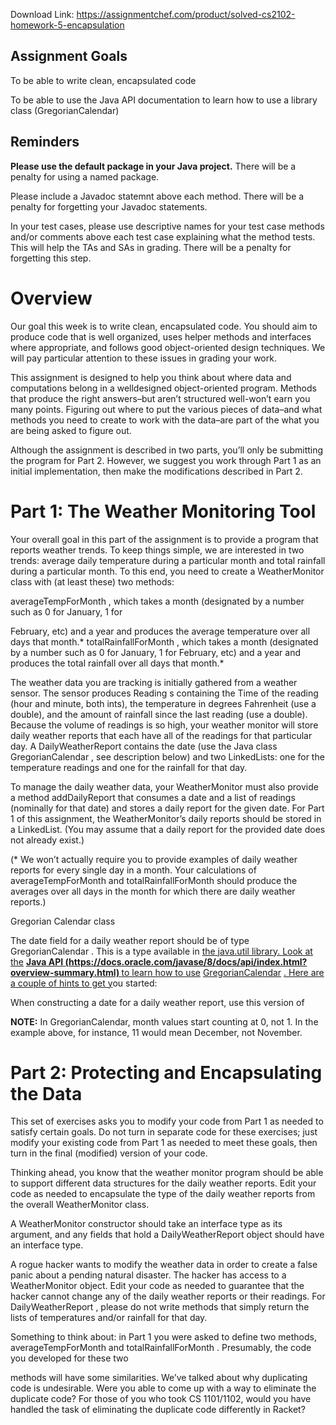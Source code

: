 Download Link: https://assignmentchef.com/product/solved-cs2102-homework-5-encapsulation
<br>
<h2>Assignment Goals</h2>

To be able to write clean, encapsulated code

To be able to use the Java API documentation to learn how to use a library class (GregorianCalendar)

<h2>Reminders</h2>

<strong> Please use the default package in your Java project.</strong> There will be a penalty for using a named package.

Please include a Javadoc statemnt above each method. There will be a penalty for forgetting your Javadoc statements.

In your test cases, please use descriptive names for your test case methods and/or comments above each test case explaining what the method tests. This will help the TAs and SAs in grading. There will be a penalty for forgetting this step.

<h1>Overview</h1>

Our goal this week is to write clean, encapsulated code. You should aim to produce code that is well organized, uses helper methods and interfaces where appropriate, and follows good object-oriented design techniques. We will pay particular attention to these issues in grading your work.

This assignment is designed to help you think about where data and computations belong in a welldesigned object-oriented program. Methods that produce the right answers–but aren’t structured well-won’t earn you many points. Figuring out where to put the various pieces of data–and what methods you need to create to work with the data–are part of the what you are being asked to figure out.

Although the assignment is described in two parts, you’ll only be submitting the program for Part 2. However, we suggest you work through Part 1 as an initial implementation, then make the modifications described in Part 2.

<h1>Part 1: The Weather Monitoring Tool</h1>

Your overall goal in this part of the assignment is to provide a program that reports weather trends. To keep things simple, we are interested in two trends: average daily temperature during a particular month and total rainfall during a particular month. To this end, you need to create a WeatherMonitor class with (at least these) two methods:

averageTempForMonth , which takes a month (designated by a number such as 0 for January, 1 for

February, etc) and a year and produces the average temperature over all days that month.* totalRainfallForMonth , which takes a month (designated by a number such as 0 for January, 1 for February, etc) and a year and produces the total rainfall over all days that month.*

The weather data you are tracking is initially gathered from a weather sensor. The sensor produces Reading s containing the Time of the reading (hour and minute, both ints), the temperature in degrees Fahrenheit (use a double), and the amount of rainfall since the last reading (use a double). Because the volume of readings is so high, your weather monitor will store daily weather reports that each have all of the readings for that particular day. A DailyWeatherReport contains the date (use the Java class GregorianCalendar , see description below) and two LinkedLists: one for the temperature readings and one for the rainfall for that day.

To manage the daily weather data, your WeatherMonitor must also provide a method addDailyReport that consumes a date and a list of readings (nominally for that date) and stores a daily report for the given date. For Part 1 of this assignment, the WeatherMonitor’s daily reports should be stored in a LinkedList. (You may assume that a daily report for the provided date does not already exist.)

(* We won’t actually require you to provide examples of daily weather reports for every single day in a month. Your calculations of averageTempForMonth and totalRainfallForMonth should produce the averages over all days in the month for which there are daily weather reports.)

Gregorian Calendar class

The date field for a daily weather report should be of type GregorianCalendar . This is a type available in <a href="https://docs.oracle.com/javase/8/docs/api/index.html?overview-summary.html">the java.util library. Look at the</a> <a href="https://docs.oracle.com/javase/8/docs/api/index.html?overview-summary.html"><strong>Java API</strong></a><strong><u>       </u></strong><a href="https://docs.oracle.com/javase/8/docs/api/index.html?overview-summary.html"><strong> (https://docs.oracle.com/</strong></a><a href="https://docs.oracle.com/javase/8/docs/api/index.html?overview-summary.html"><strong>j</strong></a><a href="https://docs.oracle.com/javase/8/docs/api/index.html?overview-summary.html"><strong>avase/8/docs/api/index.html? overview-summar</strong></a><a href="https://docs.oracle.com/javase/8/docs/api/index.html?overview-summary.html"><strong>y</strong></a><a href="https://docs.oracle.com/javase/8/docs/api/index.html?overview-summary.html"><strong>.html) </strong></a><a href="https://docs.oracle.com/javase/8/docs/api/index.html?overview-summary.html"> </a><a href="https://docs.oracle.com/javase/8/docs/api/index.html?overview-summary.html">to learn how to use</a> <a href="https://docs.oracle.com/javase/8/docs/api/index.html?overview-summary.html">GregorianCalendar</a> <a href="https://docs.oracle.com/javase/8/docs/api/index.html?overview-summary.html">. Here are a couple of hints to get y</a>ou started:

When constructing a date for a daily weather report, use this version of

<strong>NOTE:</strong> In GregorianCalendar, month values start counting at 0, not 1. In the example above, for instance, 11 would mean December, not November.

<h1>Part 2: Protecting and Encapsulating the Data</h1>

This set of exercises asks you to modify your code from Part 1 as needed to satisfy certain goals. Do not turn in separate code for these exercises; just modify your existing code from Part 1 as needed to meet these goals, then turn in the final (modified) version of your code.

Thinking ahead, you know that the weather monitor program should be able to support different data structures for the daily weather reports. Edit your code as needed to encapsulate the type of the daily weather reports from the overall WeatherMonitor class.

A WeatherMonitor constructor should take an interface type as its argument, and any fields that hold a DailyWeatherReport object should have an interface type.

A rogue hacker wants to modify the weather data in order to create a false panic about a pending natural disaster. The hacker has access to a WeatherMonitor object. Edit your code as needed to guarantee that the hacker cannot change any of the daily weather reports or their readings. For DailyWeatherReport , please do not write methods that simply return the lists of temperatures and/or rainfall for that day.

Something to think about: in Part 1 you were asked to define two methods, averageTempForMonth and totalRainfallForMonth . Presumably, the code you developed for these two

methods will have some similarities. We’ve talked about why duplicating code is undesirable. Were you able to come up with a way to eliminate the duplicate code? For those of you who took CS 1101/1102, would you have handled the task of eliminating the duplicate code differently in Racket?


